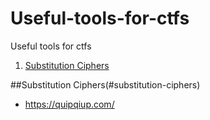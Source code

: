 # Useful-tools-for-ctfs
Useful tools for ctfs

1. [Substitution Ciphers](#substitution-ciphers)

##Substitution Ciphers(#substitution-ciphers)
- https://quipqiup.com/
